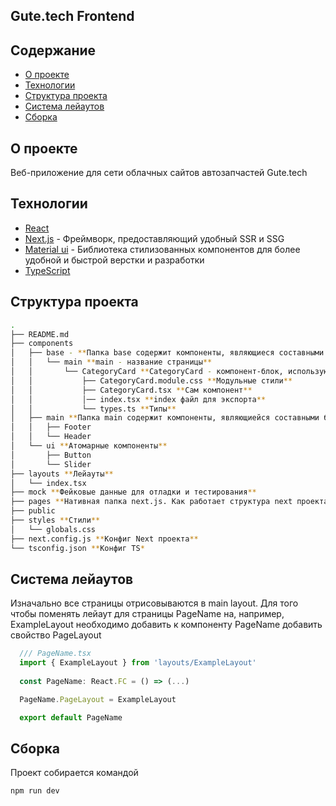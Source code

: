 ## Gute.tech Frontend

## Содержание
* [О проекте](#о-проекте)
* [Технологии](#технологии)
* [Структура проекта](#структура-проекта)
* [Система лейаутов](#система-лейаутов)
* [Сборка](#сборка)

## О проекте

Веб-приложение для сети облачных сайтов автозапчастей Gute.tech

## Технологии

- [React](https://reactjs.org/)
- [Next.js](https://nextjs.org/) - Фреймворк, предоставляющий удобный SSR и SSG
- [Material ui](https://mui.com/) - Библиотека стилизованных компонентов для более удобной и быстрой верстки и разработки
- [TypeScript](https://www.typescriptlang.org/)

## Структура проекта

```bash
.
├── README.md
├── components
│   ├── base - **Папка base содержит компоненты, являющиеся составными блоками страниц**
│   │   └── main **main - название страницы**
│   │       └── CategoryCard **CategoryCard - компонент-блок, использующийся на главной странице**
│   │           ├── CategoryCard.module.css **Модульные стили**
│   │           ├── CategoryCard.tsx **Сам компонент**
│   │           │── index.tsx **index файл для экспорта**
│   │           └── types.ts **Типы**
│   ├── main **Папка main содержит компоненты, являющиейся составными блоками лейаутов**
│   │   ├── Footer
│   │   └── Header
│   └── ui **Атомарные компоненты**
│       ├── Button
│       └── Slider
├── layouts **Лейауты**
│   └── index.tsx
├── mock **Фейковые данные для отладки и тестирования**
├── pages **Нативная папка next.js. Как работает структура next проекта можно посмотреть в документации Next.
├── public
├── styles **Стили**
│   └── globals.css
├── next.config.js **Конфиг Next проекта**
└── tsconfig.json **Конфиг TS*
```

## Система лейаутов

Изначально все страницы отрисовываются в main layout.
Для того чтобы поменять лейаут для страницы PageName на, например, ExampleLayout необходимо добавить к компоненту PageName добавить свойство PageLayout

```js
  /// PageName.tsx
  import { ExampleLayout } from 'layouts/ExampleLayout'
  
  const PageName: React.FC = () => (...)

  PageName.PageLayout = ExampleLayout

  export default PageName
```
## Сборка

Проект собирается командой

```bash
npm run dev
```
